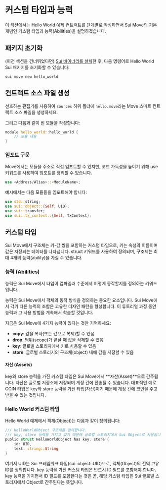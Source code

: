 # 커스텀 타입과 능력

이 섹션에서는 Hello World 예제 컨트랙트를 단계별로 작성하면서 Sui Move의 기본 개념인 커스텀 타입과 능력(Abilities)을 설명하겠습니다.

## 패키지 초기화

(이전 섹션을 건너뛰었다면) [Sui 바이너리를 설치](./1_set_up_environment.md#sui-바이너리-로컬-설치)한 후, 다음 명령어로 Hello World Sui 패키지를 초기화할 수 있습니다:

`sui move new hello_world`

## 컨트랙트 소스 파일 생성

선호하는 편집기를 사용하여 `sources` 하위 폴더에 `hello.move`라는 Move 스마트 컨트랙트 소스 파일을 생성하세요.

그리고 다음과 같이 빈 모듈을 작성합니다:

```rust
module hello_world::hello_world {
    // 모듈 내용
}
```

### 임포트 구문

Move에서는 모듈을 주소로 직접 임포트할 수 있지만, 코드 가독성을 높이기 위해 use 키워드를 사용하여 임포트를 정리할 수 있습니다.

```rust
use <Address/Alias>::<ModuleName>;
```

예시에서는 다음 모듈들을 임포트해야 합니다:

```rust
use std::string;
use sui::object::{Self, UID};
use sui::transfer;
use sui::tx_context::{Self, TxContext};
```

## 커스텀 타입

Sui Move에서 구조체는 키-값 쌍을 포함하는 커스텀 타입으로, 키는 속성의 이름이며 값은 저장되는 데이터를 나타냅니다. struct 키워드를 사용하여 정의되며, 구조체는 최대 4개의 능력(ability)을 가질 수 있습니다.

### 능력 (Abilities)

능력은 Sui Move에서 타입이 컴파일러 수준에서 어떻게 동작할지를 정의하는 키워드입니다.

능력은 Sui Move에서 객체의 동작 방식을 정의하는 중요한 요소입니다. Sui Move에서 각기 다른 능력의 조합은 고유한 디자인 패턴을 형성합니다. 이 튜토리얼 과정 동안 능력과 그 사용 방법을 계속해서 학습할 것입니다.

지금은 Sui Move에 4가지 능력이 있다는 것만 기억하세요:

- **copy**: 값을 복사(또는 값으로 복제)할 수 있음
- **drop**: 범위(scope)가 끝날 때 값을 삭제할 수 있음
- **key**: 글로벌 스토리지에서 키로 사용할 수 있음
- **store**: 글로벌 스토리지의 구조체(object) 내에 값을 저장할 수 있음

#### 자산 (Assets)

key와 store 능력을 가진 커스텀 타입은 Sui Move에서 **자산(Asset)**으로 간주됩니다. 자산은 글로벌 저장소에 저장되며 계정 간에 전송될 수 있습니다. 대표적인 예로 COIN 타입은 key와 store 능력을 가진 타입(자산)이기 때문에 계정 간에 코인을 주고 받을 수 있는 것입니다.

### Hello World 커스텀 타입

Hello World 예제에서 객체(Object)는 다음과 같이 정의됩니다:

```rust
/// HelloWorldObject 구조체를 정의합니다.
/// key, store 능력을 가지고 있기 때문에 글로벌 스토리지에서 Sui Object로 사용됩니다.
public struct HelloWorldObject has key, store {
  	id: UID,
  	text: string::String
}
```

여기서 UID는 Sui 프레임워크 타입(sui::object::UID)으로, 객체(Object)의 전역 고유 ID를 정의합니다. key 능력을 가진 커스텀 타입은 반드시 ID 필드를 포함해야 합니다. key 능력을 가지면서 ID 필드를 포함한다는 것은 곧, 해당 커스텀 타입은 Sui 글로벌 스토리지에서 Object로 간주된다는 뜻입니다. 

